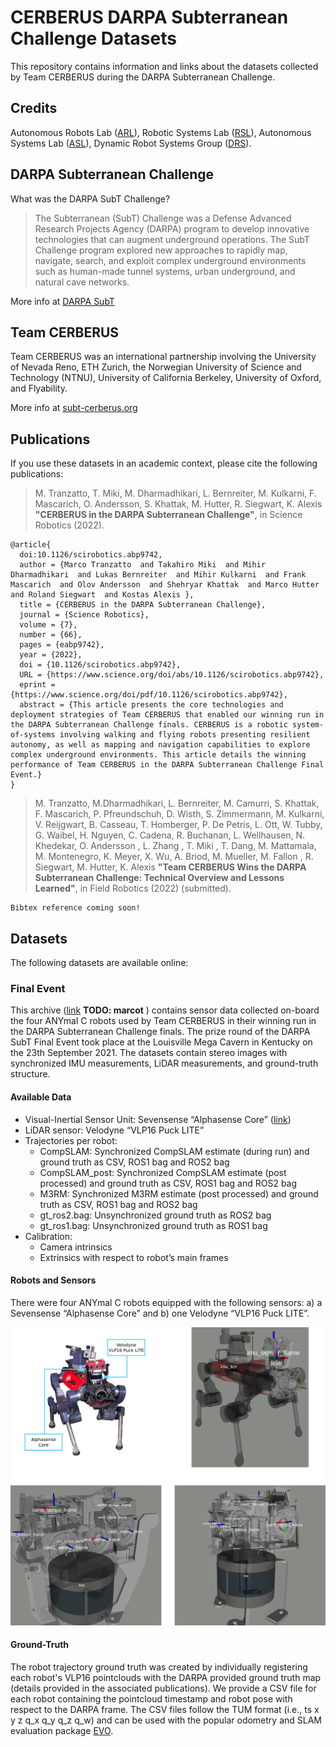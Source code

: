 # CERBERUS DARPA Subterranean Challenge Datasets
This repository contains information and links about the datasets collected by Team CERBERUS during the DARPA Subterranean Challenge.

## Credits
Autonomous Robots Lab ([ARL](https://www.autonomousrobotslab.com/)), Robotic Systems Lab ([RSL](https://rsl.ethz.ch/)), Autonomous Systems Lab ([ASL](https://asl.ethz.ch/)), Dynamic Robot Systems Group ([DRS](https://ori.ox.ac.uk/labs/drs/)).

## DARPA Subterranean Challenge
What was the DARPA SubT Challenge?
> The Subterranean (SubT) Challenge was a Defense Advanced Research Projects Agency (DARPA) program to develop innovative technologies that can augment underground operations. The SubT Challenge program explored new approaches to rapidly map, navigate, search, and exploit complex underground environments such as human-made tunnel systems, urban underground, and natural cave networks.

More info at [DARPA SubT](https://www.darpa.mil/program/darpa-subterranean-challenge)

## Team CERBERUS
Team CERBERUS was an international partnership involving the University of Nevada Reno, ETH Zurich, the Norwegian University of Science and Technology (NTNU), University of California Berkeley, University of Oxford, and Flyability.

More info at [subt-cerberus.org](https://www.subt-cerberus.org/)

## Publications
If you use these datasets in an academic context, please cite the following publications:

> M. Tranzatto, T. Miki, M. Dharmadhikari, L. Bernreiter, M. Kulkarni, F. Mascarich, O. Andersson, S. Khattak, M. Hutter, R. Siegwart, K. Alexis
> **"CERBERUS in the DARPA Subterranean Challenge"**,
> in Science Robotics (2022).

    @article{
      doi:10.1126/scirobotics.abp9742,
      author = {Marco Tranzatto  and Takahiro Miki  and Mihir Dharmadhikari  and Lukas Bernreiter  and Mihir Kulkarni  and Frank Mascarich  and Olov Andersson  and Shehryar Khattak  and Marco Hutter  and Roland Siegwart  and Kostas Alexis },
      title = {CERBERUS in the DARPA Subterranean Challenge},
      journal = {Science Robotics},
      volume = {7},
      number = {66},
      pages = {eabp9742},
      year = {2022},
      doi = {10.1126/scirobotics.abp9742},
      URL = {https://www.science.org/doi/abs/10.1126/scirobotics.abp9742},
      eprint = {https://www.science.org/doi/pdf/10.1126/scirobotics.abp9742},
      abstract = {This article presents the core technologies and deployment strategies of Team CERBERUS that enabled our winning run in the DARPA Subterranean Challenge finals. CERBERUS is a robotic system-of-systems involving walking and flying robots presenting resilient autonomy, as well as mapping and navigation capabilities to explore complex underground environments. This article details the winning performance of Team CERBERUS in the DARPA Subterranean Challenge Final Event.}
    }

> M. Tranzatto, M.Dharmadhikari, L. Bernreiter, M. Camurri, S. Khattak, F. Mascarich, P. Pfreundschuh, D. Wisth, S. Zimmermann, M. Kulkarni, V. Reijgwart, B. Casseau, T. Homberger, P. De Petris, L. Ott, W. Tubby, G. Waibel, H. Nguyen, C. Cadena, R. Buchanan, L. Wellhausen, N. Khedekar, O. Andersson , L. Zhang , T. Miki , T. Dang, M. Mattamala, M. Montenegro, K. Meyer, X. Wu, A. Briod, M. Mueller, M. Fallon , R. Siegwart, M. Hutter, K. Alexis
> **"Team CERBERUS Wins the DARPA Subterranean Challenge: Technical Overview and Lessons Learned"**,
> in Field Robotics (2022) (submitted).

    Bibtex reference coming soon!

## Datasets
The following datasets are available online:

### Final Event
This archive ([link](todo) **TODO: marcot** ) contains sensor data collected on-board the four ANYmal C robots used by Team CERBERUS in their winning run in the DARPA Subterranean Challenge finals. The prize round of the DARPA SubT Final Event took place at the Louisville Mega Cavern in Kentucky on the 23th September 2021. The datasets contain stereo images with synchronized IMU measurements, LiDAR measurements, and ground-truth structure.

#### Available Data
- Visual-Inertial Sensor Unit: Sevensense “Alphasense Core” ([link](https://github.com/sevensense-robotics/alphasense_core_manual))
- LiDAR sensor: Velodyne “VLP16 Puck LITE”
- Trajectories per robot:
  - CompSLAM: Synchronized CompSLAM estimate (during run) and ground truth as CSV, ROS1 bag and ROS2 bag
  - CompSLAM_post: Synchronized CompSLAM estimate (post processed) and ground truth as CSV, ROS1 bag and ROS2 bag
  - M3RM: Synchronized M3RM estimate (post processed) and ground truth as CSV, ROS1 bag and ROS2 bag
  - gt_ros2.bag: Unsynchronized ground truth as ROS2 bag
  - gt_ros1.bag: Unsynchronized ground truth as ROS1 bag
- Calibration:
  - Camera intrinsics
  - Extrinsics with respect to robot’s main frames

#### Robots and Sensors
There were four ANYmal C robots equipped with the following sensors: a) a Sevensense “Alphasense Core” and b) one Velodyne “VLP16 Puck LITE”.

![](./doc/finals/robot_and_sensors.png)

#### Ground-Truth
The robot trajectory ground truth was created by individually registering each robot's VLP16 pointclouds with the DARPA provided ground truth map (details provided in the associated publications). We provide a CSV file for each robot containing the pointcloud timestamp and robot pose with respect to the DARPA frame. The CSV files follow the TUM format (i.e., ts x y z q_x q_y q_z q_w) and can be used with the popular odometry and SLAM evaluation package [EVO](https://github.com/MichaelGrupp/evo/wiki/Formats).

